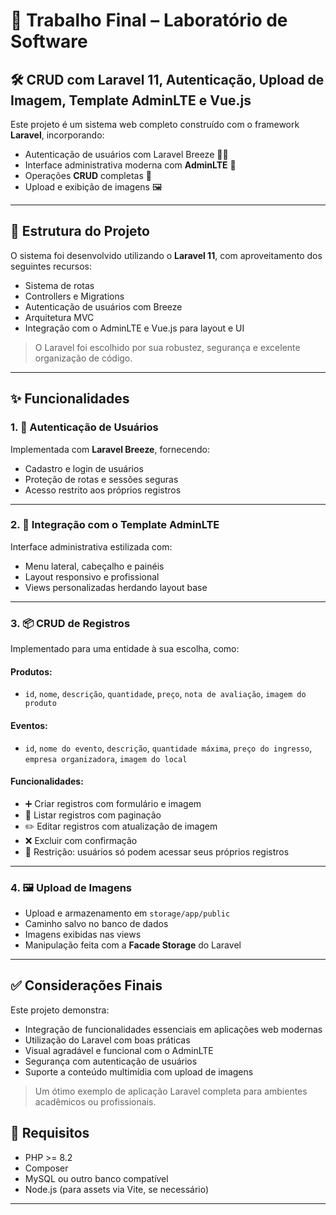 # 🚀 Trabalho Final – Laboratório de Software

## 🛠️ CRUD com Laravel 11, Autenticação, Upload de Imagem, Template AdminLTE e Vue.js

Este projeto é um sistema web completo construído com o framework **Laravel**, incorporando:

- Autenticação de usuários com Laravel Breeze 🧑‍💻
- Interface administrativa moderna com **AdminLTE** 🎨
- Operações **CRUD** completas 📁
- Upload e exibição de imagens 🖼️

---

## 📂 Estrutura do Projeto

O sistema foi desenvolvido utilizando o **Laravel 11**, com aproveitamento dos seguintes recursos:

- Sistema de rotas
- Controllers e Migrations
- Autenticação de usuários com Breeze
- Arquitetura MVC
- Integração com o AdminLTE e Vue.js para layout e UI

> O Laravel foi escolhido por sua robustez, segurança e excelente organização de código.

---

## ✨ Funcionalidades

### 1. 🔐 Autenticação de Usuários
Implementada com **Laravel Breeze**, fornecendo:

- Cadastro e login de usuários
- Proteção de rotas e sessões seguras
- Acesso restrito aos próprios registros

---

### 2. 🧩 Integração com o Template AdminLTE
Interface administrativa estilizada com:

- Menu lateral, cabeçalho e painéis
- Layout responsivo e profissional
- Views personalizadas herdando layout base

---

### 3. 📦 CRUD de Registros
Implementado para uma entidade à sua escolha, como:

#### Produtos:
- `id`, `nome`, `descrição`, `quantidade`, `preço`, `nota de avaliação`, `imagem do produto`

#### Eventos:
- `id`, `nome do evento`, `descrição`, `quantidade máxima`, `preço do ingresso`, `empresa organizadora`, `imagem do local`

#### Funcionalidades:
- ➕ Criar registros com formulário e imagem
- 📄 Listar registros com paginação
- ✏️ Editar registros com atualização de imagem
- ❌ Excluir com confirmação
- 🔐 Restrição: usuários só podem acessar seus próprios registros

---

### 4. 🖼️ Upload de Imagens
- Upload e armazenamento em `storage/app/public`
- Caminho salvo no banco de dados
- Imagens exibidas nas views
- Manipulação feita com a **Facade Storage** do Laravel

---

## ✅ Considerações Finais

Este projeto demonstra:

- Integração de funcionalidades essenciais em aplicações web modernas
- Utilização do Laravel com boas práticas
- Visual agradável e funcional com o AdminLTE
- Segurança com autenticação de usuários
- Suporte a conteúdo multimídia com upload de imagens

> Um ótimo exemplo de aplicação Laravel completa para ambientes acadêmicos ou profissionais.



## 📌 Requisitos

- PHP >= 8.2
- Composer
- MySQL ou outro banco compatível
- Node.js (para assets via Vite, se necessário)

---

